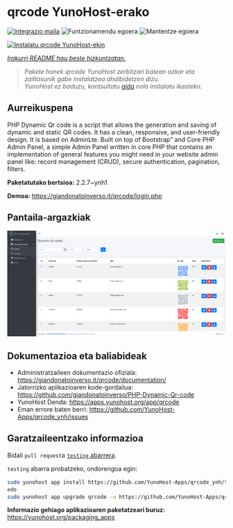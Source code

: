 <!--
Ohart ongi: README hau automatikoki sortu da <https://github.com/YunoHost/apps/tree/master/tools/readme_generator>ri esker
EZ editatu eskuz.
-->

# qrcode YunoHost-erako

[![Integrazio maila](https://dash.yunohost.org/integration/qrcode.svg)](https://dash.yunohost.org/appci/app/qrcode) ![Funtzionamendu egoera](https://ci-apps.yunohost.org/ci/badges/qrcode.status.svg) ![Mantentze egoera](https://ci-apps.yunohost.org/ci/badges/qrcode.maintain.svg)

[![Instalatu qrcode YunoHost-ekin](https://install-app.yunohost.org/install-with-yunohost.svg)](https://install-app.yunohost.org/?app=qrcode)

*[Irakurri README hau beste hizkuntzatan.](./ALL_README.md)*

> *Pakete honek qrcode YunoHost zerbitzari batean azkar eta zailtasunik gabe instalatzea ahalbidetzen dizu.*  
> *YunoHost ez baduzu, kontsultatu [gida](https://yunohost.org/install) nola instalatu ikasteko.*

## Aurreikuspena

PHP Dynamic Qr code is a script that allows the generation and saving of dynamic and static QR codes. It has a clean, responsive, and user-friendly design. It is based on AdminLte. Built on top of Bootstrap" and Core PHP Admin Panel, a simple Admin Panel written in core PHP that contains an implementation of general features you might need in your website admin panel like: record management (CRUD), secure authentication, pagination, filters.

**Paketatutako bertsioa:** 2.2.7~ynh1

**Demoa:** <https://giandonatoinverso.it/qrcode/login.php>

## Pantaila-argazkiak

![qrcode(r)en pantaila-argazkia](./doc/screenshots/screenshot.png)

## Dokumentazioa eta baliabideak

- Administratzaileen dokumentazio ofiziala: <https://giandonatoinverso.it/qrcode/documentation/>
- Jatorrizko aplikazioaren kode-gordailua: <https://github.com/giandonatoinverso/PHP-Dynamic-Qr-code>
- YunoHost Denda: <https://apps.yunohost.org/app/qrcode>
- Eman errore baten berri: <https://github.com/YunoHost-Apps/qrcode_ynh/issues>

## Garatzaileentzako informazioa

Bidali `pull request`a [`testing` abarrera](https://github.com/YunoHost-Apps/qrcode_ynh/tree/testing).

`testing` abarra probatzeko, ondorengoa egin:

```bash
sudo yunohost app install https://github.com/YunoHost-Apps/qrcode_ynh/tree/testing --debug
edo
sudo yunohost app upgrade qrcode -u https://github.com/YunoHost-Apps/qrcode_ynh/tree/testing --debug
```

**Informazio gehiago aplikazioaren paketatzeari buruz:** <https://yunohost.org/packaging_apps>
